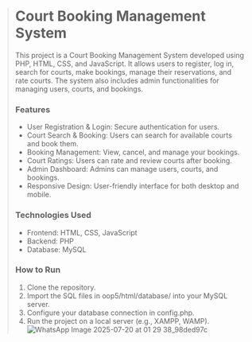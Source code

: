 > # Court Booking Management System
>
> This project is a Court Booking Management System developed using PHP, HTML, CSS, and JavaScript. It allows users to register, log in, search for courts, make bookings, manage their reservations, and rate courts. The system also includes admin functionalities for managing users, courts, and bookings.
>
> ### Features
> - User Registration & Login: Secure authentication for users.
> - Court Search & Booking: Users can search for available courts and book them.
> - Booking Management: View, cancel, and manage your bookings.
> - Court Ratings: Users can rate and review courts after booking.
> - Admin Dashboard: Admins can manage users, courts, and bookings.
> - Responsive Design: User-friendly interface for both desktop and mobile.
>
> ### Technologies Used
> - Frontend: HTML, CSS, JavaScript
> - Backend: PHP
> - Database: MySQL
>
> ### How to Run
> 1. Clone the repository.
> 2. Import the SQL files in oop5/html/database/ into your MySQL server.
> 3. Configure your database connection in config.php.
> 4. Run the project on a local server (e.g., XAMPP, WAMP).
>![WhatsApp Image 2025-07-20 at 01 29 38_98ded97c](https://github.com/user-attachments/assets/15b6e154-7ffe-4a14-af90-e4160b786d76)
